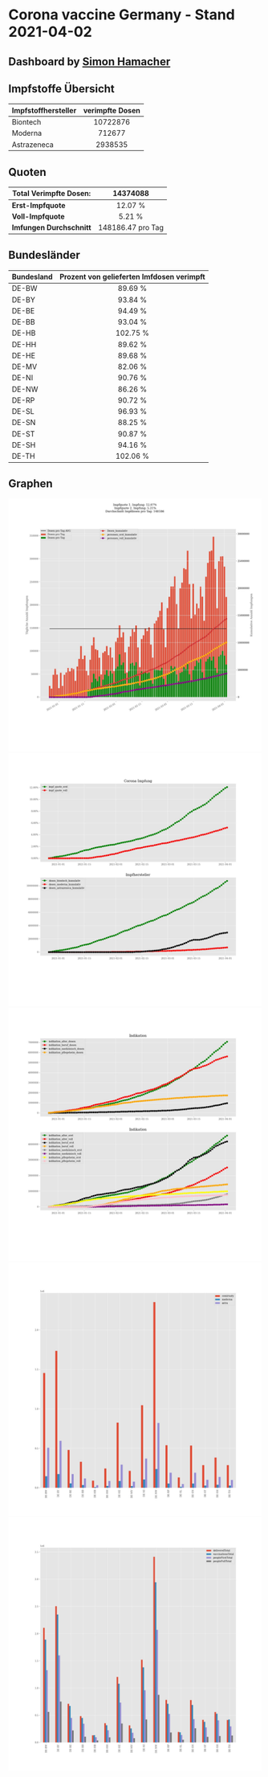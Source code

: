 # Corona vaccine Germany - Stand 2021-04-02
## Dashboard by [Simon Hamacher](https://www.shamacher.eu)
## Impfstoffe Übersicht
**Impfstoffhersteller** | **verimpfte Dosen**
-------- | :--------:
Biontech | 10722876
Moderna | 712677
Astrazeneca | 2938535


## Quoten
**Total Verimpfte Dosen:** | 14374088
-------- | :--------:
**Erst-Impfquote** | 12.07 %
**Voll-Impfquote** | 5.21 %
**Imfungen Durchschnitt** | 148186.47 pro Tag
## Bundesländer
**Bundesland** | **Prozent von gelieferten Imfdosen verimpft**
-------- | :--------:
DE-BW | 89.69 %
DE-BY | 93.84 %
DE-BE | 94.49 %
DE-BB | 93.04 %
DE-HB | 102.75 %
DE-HH | 89.62 %
DE-HE | 89.68 %
DE-MV | 82.06 %
DE-NI | 90.76 %
DE-NW | 86.26 %
DE-RP | 90.72 %
DE-SL | 96.93 %
DE-SN | 88.25 %
DE-ST | 90.87 %
DE-SH | 94.16 %
DE-TH | 102.06 %
## Graphen
<img src="Impfungen-Corona-01.jpg" alt="Impf Übersicht" title="Impf Übersicht" />
<img src="Impfungen-Corona-02.jpg" alt="Impfquote" title="optionaler Titel" />
<img src="Impfungen-Corona-03.jpg" alt="Indikation" title="Indikation" />
<img src="Impfungen-Corona-04.jpg" alt="Impfungen in den Bundesländern" title="Impfungen in den Bundesländern" />
<img src="Impfungen-Corona-05.jpg" alt="Impfungen in den Bundesländern" title="Impfungen in den Bundesländern" />


